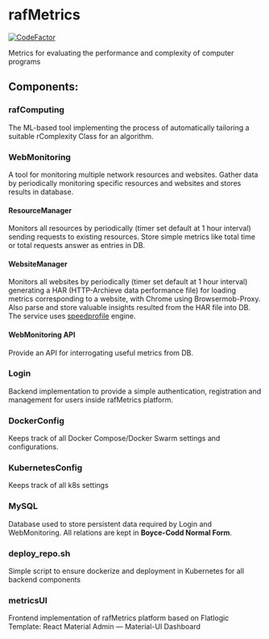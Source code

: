 # rafMetrics
[![CodeFactor](https://www.codefactor.io/repository/github/raresraf/rafmetrics/badge)](https://www.codefactor.io/repository/github/raresraf/rafmetrics)

Metrics for evaluating the performance and complexity of computer programs

## Components:

### rafComputing

The ML-based tool implementing the process of automatically tailoring a suitable rComplexity Class for an algorithm.

### WebMonitoring

A tool for monitoring multiple network resources and websites.
Gather data by periodically monitoring specific resources and websites and stores results in database.

#### ResourceManager

Monitors all resources by periodically (timer set default at 1 hour interval) sending requests to existing resources.
Store simple metrics like total time or total requests answer as entries in DB.

#### WebsiteManager

Monitors all websites by periodically (timer set default at 1 hour interval) generating a HAR (HTTP-Archieve data performance file) for loading metrics corresponding to a website, with Chrome using Browsermob-Proxy.
Also parse and store valuable insights resulted from the HAR file into DB.
The service uses [speedprofile](https://github.com/parasdahal/speedprofile) engine.

#### WebMonitoring API

Provide an API for interrogating useful metrics from DB.

### Login

Backend implementation to provide a simple authentication, registration and management for users inside rafMetrics platform.

### DockerConfig

Keeps track of all Docker Compose/Docker Swarm settings and configurations.

### KubernetesConfig

Keeps track of all k8s settings

### MySQL

Database used to store persistent data required by Login and WebMonitoring.
All relations are kept in **Boyce-Codd Normal Form**.

### deploy_repo.sh

Simple script to ensure dockerize and deployment in Kubernetes for all backend components

### metricsUI

Frontend implementation of rafMetrics platform based on Flatlogic Template: React Material Admin — Material-UI Dashboard
